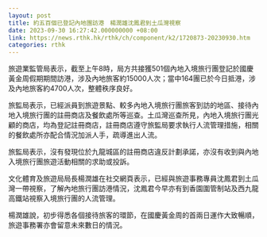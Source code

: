 ```yaml
---
layout: post
title: 約五百個已登記內地團訪港　楊潤雄沈鳳君到土瓜灣視察
date: 2023-09-30 16:27:42.000000000 +08:00
link: https://news.rthk.hk/rthk/ch/component/k2/1720873-20230930.htm
categories: rthk
---
```


旅遊業監管局表示，截至上午8時，局方共接獲501個內地入境旅行團登記於國慶黃金周假期期間訪港，涉及內地旅客約15000人次；當中164團已於今日抵港，涉及內地旅客約4700人次，整體秩序良好。

旅監局表示，已經派員到旅遊景點、較多內地入境旅行團旅客到訪的地區、接待內地入境旅行團的註冊商店及餐飲處所等巡查。土瓜灣巡查所見，內地入境旅行團光顧的商店，均為登記註冊商店，註冊商店遵守旅監局要求執行人流管理措施，相關的餐飲處所亦配合情況加派人手，疏導進出人流。

旅監局表示，沒有發現位於九龍城區的註冊商店違反計劃承諾，亦沒有收到與內地入境旅行團旅遊活動相關的求助或投訴。

文化體育及旅遊局局長楊潤雄在社交網頁表示，已經與旅遊事務專員沈鳳君到土瓜灣一帶視察，了解內地旅行團訪港情況，沈鳳君今早亦有到香園圍管制站及西九龍高鐵站視察入境旅行團的人流管理。

楊潤雄說，初步得悉各個接待旅客的環節，在國慶黃金周的首兩日運作大致暢順，旅遊事務署亦會留意未來數日的情況。
